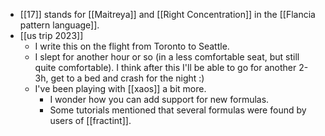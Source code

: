 - [[17]] stands for [[Maitreya]] and [[Right Concentration]] in the [[Flancia pattern language]].
- [[us trip 2023]]
  - I write this on the flight from Toronto to Seattle.
  - I slept for another hour or so (in a less comfortable seat, but still quite comfortable). I think after this I'll be able to go for another 2-3h, get to a bed and crash for the night :)
  - I've been playing with [[xaos]] a bit more. 
    - I wonder how you can add support for new formulas.
    - Some tutorials mentioned that several formulas were found by users of [[fractint]].
